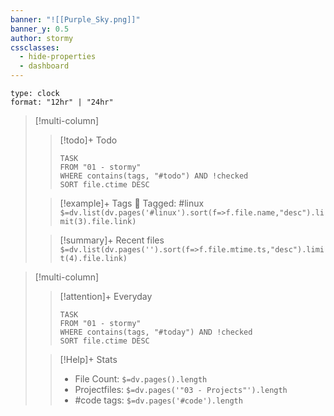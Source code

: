 ```yaml
---
banner: "![[Purple_Sky.png]]"
banner_y: 0.5
author: stormy
cssclasses:
  - hide-properties
  - dashboard
---
```


```widgets
type: clock
format: "12hr" | "24hr"
```
>[!multi-column]
> 
>> [!todo]+ Todo 
>> ```dataview 
>> TASK 
>> FROM "01 - stormy" 
>> WHERE contains(tags, "#todo") AND !checked 
>> SORT file.ctime DESC
>> ```
> 
> >[!example]+ Tags
> >🔖 Tagged:  #linux
> >`$=dv.list(dv.pages('#linux').sort(f=>f.file.name,"desc").limit(3).file.link)`
> 
> >[!summary]+ Recent files
> >`$=dv.list(dv.pages('').sort(f=>f.file.mtime.ts,"desc").limit(4).file.link)`


>[!multi-column] 
>
> >[!attention]+ Everyday
>> ```dataview 
>> TASK 
>> FROM "01 - stormy" 
>> WHERE contains(tags, "#today") AND !checked 
>> SORT file.ctime DESC
>> ```
>
> >[!Help]+ Stats
> > - File Count: `$=dv.pages().length`
> > - Projectfiles: `$=dv.pages('"03 - Projects"').length`
> > - #code tags: `$=dv.pages('#code').length`

